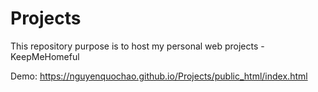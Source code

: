 # Projects
This repository purpose is to host my personal web projects - KeepMeHomeful

Demo: https://nguyenquochao.github.io/Projects/public_html/index.html
